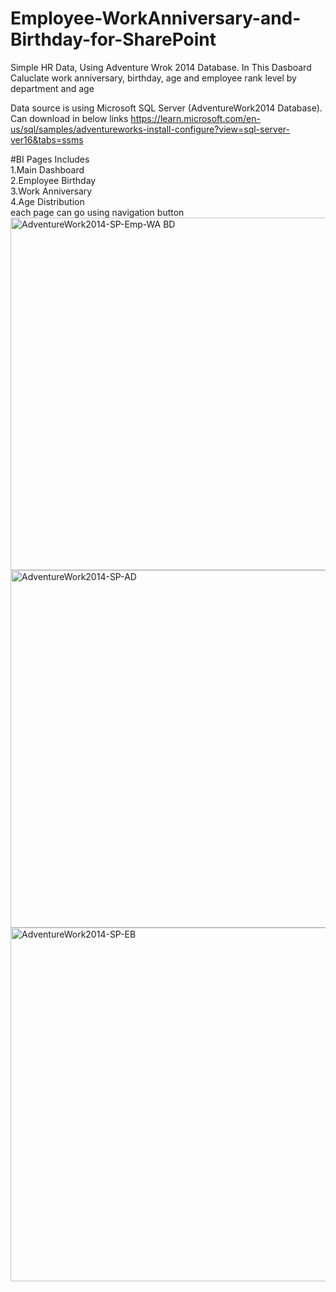 # Employee-WorkAnniversary-and-Birthday-for-SharePoint
Simple HR Data, Using Adventure Wrok 2014 Database. In This Dasboard Caluclate work anniversary, birthday, age and employee rank level by department and age

Data source is using Microsoft SQL Server (AdventureWork2014 Database). Can download in below links
https://learn.microsoft.com/en-us/sql/samples/adventureworks-install-configure?view=sql-server-ver16&tabs=ssms


#BI Pages Includes<br>
1.Main Dashboard <br>
2.Employee Birthday<br>
3.Work Anniversary<br>
4.Age Distribution<br>
each page can go using navigation button
<img width="564" alt="AdventureWork2014-SP-Emp-WA BD" src="https://github.com/user-attachments/assets/e81c2632-7752-4e09-b768-95927a6f5803" />
<img width="572" alt="AdventureWork2014-SP-AD" src="https://github.com/user-attachments/assets/925cc94b-d658-480a-b164-7e47315c9a33" />
<img width="566" alt="AdventureWork2014-SP-EB" src="https://github.com/user-attachments/assets/eb4ca653-921f-4f13-9952-5772ddbe4564" />


